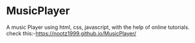 # MusicPlayer
A music Player using html, css, javascript, with the help of online tutorials.
check this:-https://nootz1999.github.io/MusicPlayer/
